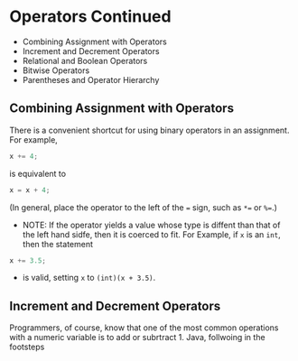 # Operators Continued

- Combining Assignment with Operators
- Increment and Decrement Operators
- Relational and Boolean Operators
- Bitwise Operators
- Parentheses and Operator Hierarchy

## Combining Assignment with Operators

There is a convenient shortcut for using binary operators in an assignment. For example,

```Java
x += 4;
```

is equivalent to 

```Java
x = x + 4;
```

(In general, place the operator to the left of the `=` sign, such as `*=` or `%=`.)

- NOTE: If the operator yields a value whose type is diffent than that of the left hand sidfe, then it is coerced to fit. For Example, if `x` is an `int`, then the statement

```Java
x += 3.5;
```

- is valid, setting `x` to `(int)(x + 3.5)`.

## Increment and Decrement Operators

Programmers, of course, know that one of the most common operations with a numeric variable is to add or subrtract 1. Java, follwoing in the footsteps 